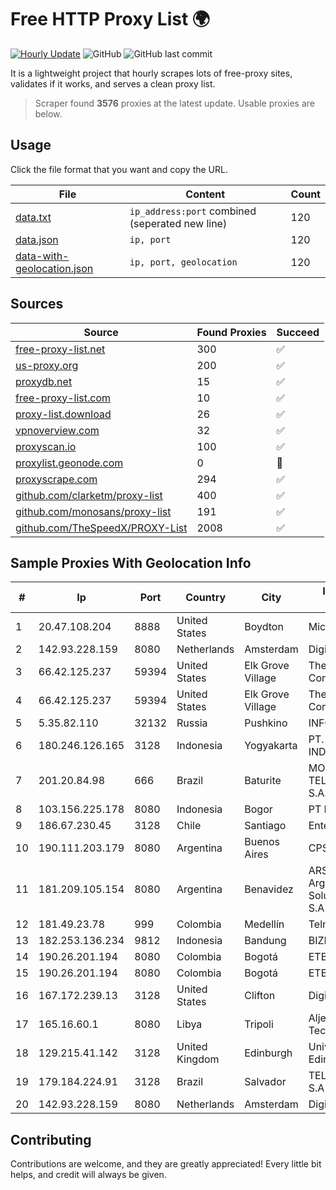 
# Free HTTP Proxy List 🌍

[![Hourly Update](https://github.com/mertguvencli/http-proxy-list/actions/workflows/main.yml/badge.svg?branch=main)](https://github.com/mertguvencli/http-proxy-list/actions/workflows/main.yml)
![GitHub](https://img.shields.io/github/license/mertguvencli/http-proxy-list)
![GitHub last commit](https://img.shields.io/github/last-commit/mertguvencli/http-proxy-list)

It is a lightweight project that hourly scrapes lots of free-proxy sites, validates if it works, and serves a clean proxy list.


> Scraper found **3576** proxies at the latest update. Usable proxies are below.

## Usage

Click the file format that you want and copy the URL.


|File|Content|Count|
|----|-------|-----|
|[data.txt](https://raw.githubusercontent.com/mertguvencli/http-proxy-list/main/proxy-list/data.txt)|`ip_address:port` combined (seperated new line)|120|
|[data.json](https://raw.githubusercontent.com/mertguvencli/http-proxy-list/main/proxy-list/data.json)|`ip, port`|120|
|[data-with-geolocation.json](https://raw.githubusercontent.com/mertguvencli/http-proxy-list/main/proxy-list/data-with-geolocation.json)|`ip, port, geolocation`|120|

## Sources

|Source|Found Proxies|Succeed|
|------|-------------|-------|
|[free-proxy-list.net](https://free-proxy-list.net)|300|✅|
|[us-proxy.org](https://www.us-proxy.org)|200|✅|
|[proxydb.net](http://proxydb.net)|15|✅|
|[free-proxy-list.com](https://free-proxy-list.com/?page=&port=&type%5B%5D=http&type%5B%5D=https&up_time=0&search=Search)|10|✅|
|[proxy-list.download](https://www.proxy-list.download/HTTP)|26|✅|
|[vpnoverview.com](https://vpnoverview.com/privacy/anonymous-browsing/free-proxy-servers)|32|✅|
|[proxyscan.io](https://www.proxyscan.io)|100|✅|
|[proxylist.geonode.com](https://proxylist.geonode.com/api/proxy-list?limit=300&page=1&sort_by=lastChecked&sort_type=desc&protocols=http,https)|0|🚫|
|[proxyscrape.com](https://api.proxyscrape.com/v2/?request=displayproxies&protocol=http&timeout=10000&country=all&ssl=all&anonymity=all)|294|✅|
|[github.com/clarketm/proxy-list](https://raw.githubusercontent.com/clarketm/proxy-list/master/proxy-list-raw.txt)|400|✅|
|[github.com/monosans/proxy-list](https://raw.githubusercontent.com/monosans/proxy-list/main/proxies/http.txt)|191|✅|
|[github.com/TheSpeedX/PROXY-List](https://raw.githubusercontent.com/TheSpeedX/PROXY-List/master/http.txt)|2008|✅|


## Sample Proxies With Geolocation Info

|#|Ip|Port|Country|City|Internet Service Provider|
|-|--|----|-------|----|-------------------------|
|1|20.47.108.204|8888|United States|Boydton|Microsoft Corporation|
|2|142.93.228.159|8080|Netherlands|Amsterdam|DigitalOcean, LLC|
|3|66.42.125.237|59394|United States|Elk Grove Village|The Constant Company|
|4|66.42.125.237|59394|United States|Elk Grove Village|The Constant Company|
|5|5.35.82.110|32132|Russia|Pushkino|INFOLINE|
|6|180.246.126.165|3128|Indonesia|Yogyakarta|PT. TELKOM INDONESIA|
|7|201.20.84.98|666|Brazil|Baturite|MOB SERVICOS DE TELECOMUNICACOES S.A.|
|8|103.156.225.178|8080|Indonesia|Bogor|PT Lintas Citra Abadi|
|9|186.67.230.45|3128|Chile|Santiago|Entel Chile S.A.|
|10|190.111.203.179|8080|Argentina|Buenos Aires|CPS|
|11|181.209.105.154|8080|Argentina|Benavidez|ARSAT - Empresa Argentina de Soluciones Satelitales S.A|
|12|181.49.23.78|999|Colombia|Medellín|Telmex Colombia S.A.|
|13|182.253.136.234|9812|Indonesia|Bandung|BIZNET|
|14|190.26.201.194|8080|Colombia|Bogotá|ETB - Colombia|
|15|190.26.201.194|8080|Colombia|Bogotá|ETB - Colombia|
|16|167.172.239.13|3128|United States|Clifton|DigitalOcean, LLC|
|17|165.16.60.1|8080|Libya|Tripoli|Aljeel Aljadeed For Technology|
|18|129.215.41.142|3128|United Kingdom|Edinburgh|University of Edinburgh|
|19|179.184.224.91|3128|Brazil|Salvador|TELEFÔNICA BRASIL S.A|
|20|142.93.228.159|8080|Netherlands|Amsterdam|DigitalOcean, LLC|



## Contributing

Contributions are welcome, and they are greatly appreciated! Every
little bit helps, and credit will always be given.

